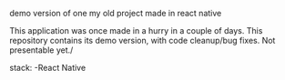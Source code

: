 demo version of one my old project made in react native

This application was once made in a hurry in a couple of days. This repository contains its demo version, with code cleanup/bug fixes. Not presentable yet./

stack: -React Native
